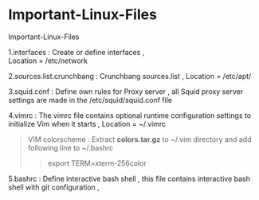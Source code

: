 # Important-Linux-Files
Important-Linux-Files

1.interfaces :
    Create or define interfaces ,    
    Location = /etc/network

2.sources.list.crunchbang :
    Crunchbang sources.list ,
    Location = /etc/apt/

3.squid.conf :
    Define own rules for Proxy server , all Squid proxy server settings are made in the /etc/squid/squid.conf file


4.vimrc :
   The vimrc file contains optional runtime configuration settings to initialize Vim when it starts ,
    Location = ~/.vimrc
>VIM colorscheme : Extract **colors.tar.gz** to ~/.vim directory and add following line to ~/.bashrc
>> export TERM=xterm-256color

5.bashrc :
    Define interactive bash shell , this file contains interactive bash shell with git configuration ,
